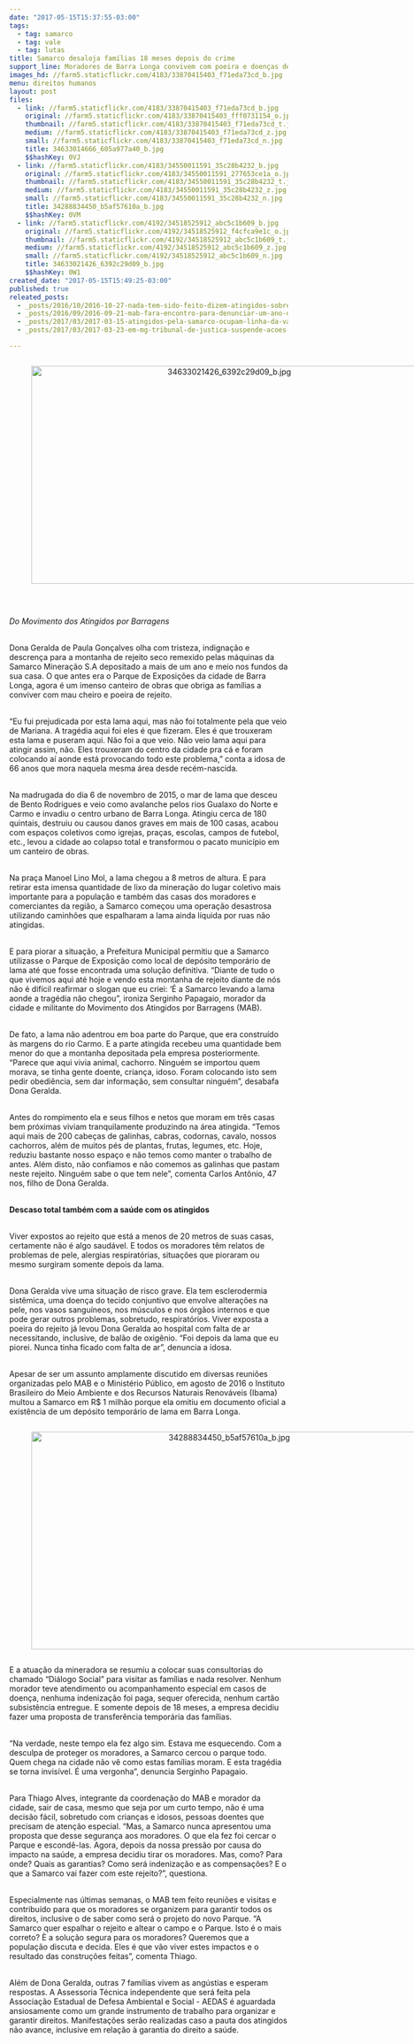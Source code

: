 ```yaml
---
date: "2017-05-15T15:37:55-03:00"
tags:
  - tag: samarco
  - tag: vale
  - tag: lutas
title: Samarco desaloja famílias 18 meses depois do crime
support_line: Moradores de Barra Longa convivem com poeira e doenças desde o rompimento. Nenhum centavo foi pago e nenhum acompanhamento efetivo feito. Mineradora cercou o local para esconder o desastre
images_hd: //farm5.staticflickr.com/4183/33870415403_f71eda73cd_b.jpg
menu: direitos humanos
layout: post
files:
  - link: //farm5.staticflickr.com/4183/33870415403_f71eda73cd_b.jpg
    original: //farm5.staticflickr.com/4183/33870415403_fff0731154_o.jpg
    thumbnail: //farm5.staticflickr.com/4183/33870415403_f71eda73cd_t.jpg
    medium: //farm5.staticflickr.com/4183/33870415403_f71eda73cd_z.jpg
    small: //farm5.staticflickr.com/4183/33870415403_f71eda73cd_n.jpg
    title: 34633014666_605a977a40_b.jpg
    $$hashKey: 0VJ
  - link: //farm5.staticflickr.com/4183/34550011591_35c28b4232_b.jpg
    original: //farm5.staticflickr.com/4183/34550011591_277653ce1a_o.jpg
    thumbnail: //farm5.staticflickr.com/4183/34550011591_35c28b4232_t.jpg
    medium: //farm5.staticflickr.com/4183/34550011591_35c28b4232_z.jpg
    small: //farm5.staticflickr.com/4183/34550011591_35c28b4232_n.jpg
    title: 34288834450_b5af57610a_b.jpg
    $$hashKey: 0VM
  - link: //farm5.staticflickr.com/4192/34518525912_abc5c1b609_b.jpg
    original: //farm5.staticflickr.com/4192/34518525912_f4cfca9e1c_o.jpg
    thumbnail: //farm5.staticflickr.com/4192/34518525912_abc5c1b609_t.jpg
    medium: //farm5.staticflickr.com/4192/34518525912_abc5c1b609_z.jpg
    small: //farm5.staticflickr.com/4192/34518525912_abc5c1b609_n.jpg
    title: 34633021426_6392c29d09_b.jpg
    $$hashKey: 0W1
created_date: "2017-05-15T15:49:25-03:00"
published: true
releated_posts:
  - _posts/2016/10/2016-10-27-nada-tem-sido-feito-dizem-atingidos-sobre-crime-da-samarco.md
  - _posts/2016/09/2016-09-21-mab-fara-encontro-para-denunciar-um-ano-de-impunidade-do-crime-da-samarco.md
  - _posts/2017/03/2017-03-15-atingidos-pela-samarco-ocupam-linha-da-vale-no-es.md
  - _posts/2017/03/2017-03-23-em-mg-tribunal-de-justica-suspende-acoes-contra-a-samarco.md

---
```

<div style="text-align:center">
<figure class="image" style="display:inline-block"><img alt="34633021426_6392c29d09_b.jpg" height="394" src="//farm5.staticflickr.com/4192/34518525912_abc5c1b609_b.jpg" width="700" />
<figcaption></figcaption>
</figure>
</div>

<p>&nbsp;</p>

<p><em>Do Movimento dos Atingidos por Barragens&nbsp;</em></p>

<p><br />
Dona Geralda de Paula Gon&ccedil;alves olha com tristeza, indigna&ccedil;&atilde;o e descren&ccedil;a para a montanha de rejeito seco remexido pelas m&aacute;quinas da Samarco Minera&ccedil;&atilde;o S.A depositado a mais de um ano e meio nos fundos da sua casa. O que antes era o Parque de Exposi&ccedil;&otilde;es da cidade de Barra Longa, agora &eacute; um imenso canteiro de obras que obriga as fam&iacute;lias a conviver com mau cheiro e poeira de rejeito.</p>

<p><br />
&ldquo;Eu fui prejudicada por esta lama aqui, mas n&atilde;o foi totalmente pela que veio de Mariana. A trag&eacute;dia aqui foi eles &eacute; que fizeram. Eles &eacute; que trouxeram esta lama e puseram aqui. N&atilde;o foi a que veio. N&atilde;o veio lama aqui para atingir assim, n&atilde;o. Eles trouxeram do centro da cidade pra c&aacute; e foram colocando a&iacute; aonde est&aacute; provocando todo este problema,&rdquo; conta a idosa de 66 anos que mora naquela mesma &aacute;rea desde rec&eacute;m-nascida.</p>

<p><br />
Na madrugada do dia 6 de novembro de 2015, o mar de lama que desceu de Bento Rodrigues e veio como avalanche pelos rios Gualaxo do Norte e Carmo e invadiu o centro urbano de Barra Longa. Atingiu cerca de 180 quintais, destruiu ou causou danos graves em mais de 100 casas, acabou com espa&ccedil;os coletivos como igrejas, pra&ccedil;as, escolas, campos de futebol, etc., levou a cidade ao colapso total e transformou o pacato munic&iacute;pio em um canteiro de obras.</p>

<p><br />
Na pra&ccedil;a Manoel Lino Mol, a lama chegou a 8 metros de altura. E para retirar esta imensa quantidade de lixo da minera&ccedil;&atilde;o do lugar coletivo mais importante para a popula&ccedil;&atilde;o e tamb&eacute;m das casas dos moradores e comerciantes da regi&atilde;o, a Samarco come&ccedil;ou uma opera&ccedil;&atilde;o desastrosa utilizando caminh&otilde;es que espalharam a lama ainda l&iacute;quida por ruas n&atilde;o atingidas.</p>

<p><br />
E para piorar a situa&ccedil;&atilde;o, a Prefeitura Municipal permitiu que a Samarco utilizasse o Parque de Exposi&ccedil;&atilde;o como local de dep&oacute;sito tempor&aacute;rio de lama at&eacute; que fosse encontrada uma solu&ccedil;&atilde;o definitiva. &ldquo;Diante de tudo o que vivemos aqui at&eacute; hoje e vendo esta montanha de rejeito diante de n&oacute;s n&atilde;o &eacute; dif&iacute;cil reafirmar o slogan que eu criei: &lsquo;&Eacute; a Samarco levando a lama aonde a trag&eacute;dia n&atilde;o chegou&rdquo;, ironiza Serginho Papagaio, morador da cidade e militante do Movimento dos Atingidos por Barragens (MAB).</p>

<p><br />
De fato, a lama n&atilde;o adentrou em boa parte do Parque, que era constru&iacute;do &agrave;s margens do rio Carmo. E a parte atingida recebeu uma quantidade bem menor do que a montanha depositada pela empresa posteriormente. &ldquo;Parece que aqui vivia animal, cachorro. Ningu&eacute;m se importou quem morava, se tinha gente doente, crian&ccedil;a, idoso. Foram colocando isto sem pedir obedi&ecirc;ncia, sem dar informa&ccedil;&atilde;o, sem consultar ningu&eacute;m&rdquo;, desabafa Dona Geralda.</p>

<p><br />
Antes do rompimento ela e seus filhos e netos que moram em tr&ecirc;s casas bem pr&oacute;ximas viviam tranquilamente produzindo na &aacute;rea atingida. &ldquo;Temos aqui mais de 200 cabe&ccedil;as de galinhas, cabras, codornas, cavalo, nossos cachorros, al&eacute;m de muitos p&eacute;s de plantas, frutas, legumes, etc. Hoje, reduziu bastante nosso espa&ccedil;o e n&atilde;o temos como manter o trabalho de antes. Al&eacute;m disto, n&atilde;o confiamos e n&atilde;o comemos as galinhas que pastam neste rejeito. Ningu&eacute;m sabe o que tem nele&rdquo;, comenta Carlos Ant&ocirc;nio, 47 nos, filho de Dona Geralda.</p>

<p><br />
<strong>Descaso total tamb&eacute;m com a sa&uacute;de com os atingidos</strong></p>

<p><br />
Viver expostos ao rejeito que est&aacute; a menos de 20 metros de suas casas, certamente n&atilde;o &eacute; algo saud&aacute;vel. E todos os moradores t&ecirc;m relatos de problemas de pele, alergias respirat&oacute;rias, situa&ccedil;&otilde;es que pioraram ou mesmo surgiram somente depois da lama.</p>

<p><br />
Dona Geralda vive uma situa&ccedil;&atilde;o de risco grave. Ela tem esclerodermia sist&ecirc;mica, uma doen&ccedil;a do tecido conjuntivo que envolve altera&ccedil;&otilde;es na pele, nos vasos sangu&iacute;neos, nos m&uacute;sculos e nos &oacute;rg&atilde;os internos e que pode gerar outros problemas, sobretudo, respirat&oacute;rios. Viver exposta a poeira do rejeito j&aacute; levou Dona Geralda ao hospital com falta de ar necessitando, inclusive, de bal&atilde;o de oxig&ecirc;nio. &ldquo;Foi depois da lama que eu piorei. Nunca tinha ficado com falta de ar&rdquo;, denuncia a idosa.</p>

<p><br />
Apesar de ser um assunto amplamente discutido em diversas reuni&otilde;es organizadas pelo MAB e o Minist&eacute;rio P&uacute;blico, em agosto de 2016 o Instituto Brasileiro do Meio Ambiente e dos Recursos Naturais Renov&aacute;veis (Ibama) multou a Samarco em R$ 1 milh&atilde;o porque ela omitiu em documento oficial a exist&ecirc;ncia de um dep&oacute;sito tempor&aacute;rio de lama em Barra Longa.</p>

<div style="text-align:center">
<figure class="image" style="display:inline-block"><img alt="34288834450_b5af57610a_b.jpg" height="394" src="//farm5.staticflickr.com/4183/34550011591_35c28b4232_b.jpg" width="700" />
<figcaption></figcaption>
</figure>
</div>

<p>E a atua&ccedil;&atilde;o da mineradora se resumiu a colocar suas consultorias do chamado &ldquo;Di&aacute;logo Social&rdquo; para visitar as fam&iacute;lias e nada resolver. Nenhum morador teve atendimento ou acompanhamento especial em casos de doen&ccedil;a, nenhuma indeniza&ccedil;&atilde;o foi paga, sequer oferecida, nenhum cart&atilde;o subsist&ecirc;ncia entregue. E somente depois de 18 meses, a empresa decidiu fazer uma proposta de transfer&ecirc;ncia tempor&aacute;ria das fam&iacute;lias.</p>

<p><br />
&ldquo;Na verdade, neste tempo ela fez algo sim. Estava me esquecendo. Com a desculpa de proteger os moradores, a Samarco cercou o parque todo. Quem chega na cidade n&atilde;o v&ecirc; como estas fam&iacute;lias moram. E esta trag&eacute;dia se torna invis&iacute;vel. &Eacute; uma vergonha&rdquo;, denuncia Serginho Papagaio.</p>

<p><br />
Para Thiago Alves, integrante da coordena&ccedil;&atilde;o do MAB e morador da cidade, sair de casa, mesmo que seja por um curto tempo, n&atilde;o &eacute; uma decis&atilde;o f&aacute;cil, sobretudo com crian&ccedil;as e idosos, pessoas doentes que precisam de aten&ccedil;&atilde;o especial. &ldquo;Mas, a Samarco nunca apresentou uma proposta que desse seguran&ccedil;a aos moradores. O que ela fez foi cercar o Parque e escond&ecirc;-las. Agora, depois da nossa press&atilde;o por causa do impacto na sa&uacute;de, a empresa decidiu tirar os moradores. Mas, como? Para onde? Quais as garantias? Como ser&aacute; indeniza&ccedil;&atilde;o e as compensa&ccedil;&otilde;es? E o que a Samarco vai fazer com este rejeito?&rdquo;, questiona.</p>

<p><br />
Especialmente nas &uacute;ltimas semanas, o MAB tem feito reuni&otilde;es e visitas e contribu&iacute;do para que os moradores se organizem para garantir todos os direitos, inclusive o de saber como ser&aacute; o projeto do novo Parque. &ldquo;A Samarco quer espalhar o rejeito e altear o campo e o Parque. Isto &eacute; o mais correto? &Egrave; a solu&ccedil;&atilde;o segura para os moradores? Queremos que a popula&ccedil;&atilde;o discuta e decida. Eles &eacute; que v&atilde;o viver estes impactos e o resultado das constru&ccedil;&otilde;es feitas&rdquo;, comenta Thiago.</p>

<p><br />
Al&eacute;m de Dona Geralda, outras 7 fam&iacute;lias vivem as ang&uacute;stias e esperam respostas. A Assessoria T&eacute;cnica independente que ser&aacute; feita pela Associa&ccedil;&atilde;o Estadual de Defesa Ambiental e Social - AEDAS &eacute; aguardada ansiosamente como um grande instrumento de trabalho para organizar e garantir direitos. Manifesta&ccedil;&otilde;es ser&atilde;o realizadas caso a pauta dos atingidos n&atilde;o avance, inclusive em rela&ccedil;&atilde;o &agrave; garantia do direito a sa&uacute;de.</p>
